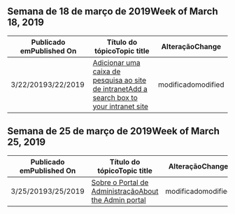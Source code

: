 <!-- This file is generated automatically each week. Changes made to this file will be overwritten.-->




## <a name="week-of-march-18-2019"></a><span data-ttu-id="1812d-101">Semana de 18 de março de 2019</span><span class="sxs-lookup"><span data-stu-id="1812d-101">Week of March 18, 2019</span></span>


| <span data-ttu-id="1812d-102">Publicado em</span><span class="sxs-lookup"><span data-stu-id="1812d-102">Published On</span></span> |<span data-ttu-id="1812d-103">Título do tópico</span><span class="sxs-lookup"><span data-stu-id="1812d-103">Topic title</span></span> | <span data-ttu-id="1812d-104">Alteração</span><span class="sxs-lookup"><span data-stu-id="1812d-104">Change</span></span> |
|------|------------|--------|
| <span data-ttu-id="1812d-105">3/22/2019</span><span class="sxs-lookup"><span data-stu-id="1812d-105">3/22/2019</span></span> | [<span data-ttu-id="1812d-106">Adicionar uma caixa de pesquisa ao site de intranet</span><span class="sxs-lookup"><span data-stu-id="1812d-106">Add a search box to your intranet site</span></span>](/MicrosoftSearch/add-a-search-box-to-your-intranet-site) | <span data-ttu-id="1812d-107">modificado</span><span class="sxs-lookup"><span data-stu-id="1812d-107">modified</span></span> |


## <a name="week-of-march-25-2019"></a><span data-ttu-id="1812d-108">Semana de 25 de março de 2019</span><span class="sxs-lookup"><span data-stu-id="1812d-108">Week of March 25, 2019</span></span>


| <span data-ttu-id="1812d-109">Publicado em</span><span class="sxs-lookup"><span data-stu-id="1812d-109">Published On</span></span> |<span data-ttu-id="1812d-110">Título do tópico</span><span class="sxs-lookup"><span data-stu-id="1812d-110">Topic title</span></span> | <span data-ttu-id="1812d-111">Alteração</span><span class="sxs-lookup"><span data-stu-id="1812d-111">Change</span></span> |
|------|------------|--------|
| <span data-ttu-id="1812d-112">3/25/2019</span><span class="sxs-lookup"><span data-stu-id="1812d-112">3/25/2019</span></span> | [<span data-ttu-id="1812d-113">Sobre o Portal de Administração</span><span class="sxs-lookup"><span data-stu-id="1812d-113">About the Admin portal</span></span>](/MicrosoftSearch/about-the-admin-portal) | <span data-ttu-id="1812d-114">modificado</span><span class="sxs-lookup"><span data-stu-id="1812d-114">modified</span></span> |

